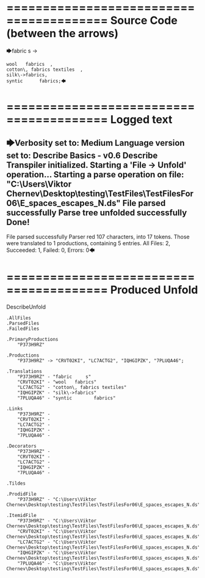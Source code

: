 ========================================
Source Code (between the arrows)
========================================

🡆fabric     s 	->

	wool   fabrics	,
	cotton\, fabrics textiles  ,
    silk\->fabrics,
    syntic 		fabrics;🡄

========================================
Logged text
========================================

🡆Verbosity set to: Medium
Language version set to: Describe Basics - v0.6
Describe Transpiler initialized.
Starting a 'File -> Unfold' operation...
Starting a parse operation on file: "C:\Users\Viktor Chernev\Desktop\testing\TestFiles\TestFilesFor06\E_spaces_escapes_N.ds"
File parsed successfully
Parse tree unfolded successfully
Done!
------------------------
File parsed successfully
Parser red 107 characters, into 17 tokens.
Those were translated to 1 productions, containing 5 entries.
All Files: 2, Succeeded: 1, Failed: 0, Errors: 0🡄

========================================
Produced Unfold
========================================

DescribeUnfold

    .AllFiles
    .ParsedFiles
    .FailedFiles

    .PrimaryProductions
        "P373H9RZ" 

    .Productions
        "P373H9RZ" -> "CRVT02KI", "LC7ACTG2", "IQHGIPZK", "7PLUQA46";

    .Translations
        "P373H9RZ" - "fabric     s"
        "CRVT02KI" - "wool   fabrics"
        "LC7ACTG2" - "cotton\, fabrics textiles"
        "IQHGIPZK" - "silk\->fabrics"
        "7PLUQA46" - "syntic 		fabrics"

    .Links
        "P373H9RZ" - 
        "CRVT02KI" - 
        "LC7ACTG2" - 
        "IQHGIPZK" - 
        "7PLUQA46" - 

    .Decorators
        "P373H9RZ" - 
        "CRVT02KI" - 
        "LC7ACTG2" - 
        "IQHGIPZK" - 
        "7PLUQA46" - 

    .Tildes

    .ProdidFile
        "P373H9RZ" - "C:\Users\Viktor Chernev\Desktop\testing\TestFiles\TestFilesFor06\E_spaces_escapes_N.ds"

    .ItemidFile
        "P373H9RZ" - "C:\Users\Viktor Chernev\Desktop\testing\TestFiles\TestFilesFor06\E_spaces_escapes_N.ds"
        "CRVT02KI" - "C:\Users\Viktor Chernev\Desktop\testing\TestFiles\TestFilesFor06\E_spaces_escapes_N.ds"
        "LC7ACTG2" - "C:\Users\Viktor Chernev\Desktop\testing\TestFiles\TestFilesFor06\E_spaces_escapes_N.ds"
        "IQHGIPZK" - "C:\Users\Viktor Chernev\Desktop\testing\TestFiles\TestFilesFor06\E_spaces_escapes_N.ds"
        "7PLUQA46" - "C:\Users\Viktor Chernev\Desktop\testing\TestFiles\TestFilesFor06\E_spaces_escapes_N.ds"

